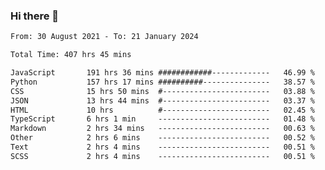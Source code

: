 ### Hi there 👋

<!--
**dominoto/dominoto** is a ✨ _special_ ✨ repository because its `README.md` (this file) appears on your GitHub profile.

Here are some ideas to get you started:

- 🔭 I’m currently working on ...
- 🌱 I’m currently learning ...
- 👯 I’m looking to collaborate on ...
- 🤔 I’m looking for help with ...
- 💬 Ask me about ...
- 📫 How to reach me: ...
- 😄 Pronouns: ...
- ⚡ Fun fact: ...
-->
<!--START_SECTION:waka-->

```txt
From: 30 August 2021 - To: 21 January 2024

Total Time: 407 hrs 45 mins

JavaScript       191 hrs 36 mins ############-------------   46.99 %
Python           157 hrs 17 mins ##########---------------   38.57 %
CSS              15 hrs 50 mins  #------------------------   03.88 %
JSON             13 hrs 44 mins  #------------------------   03.37 %
HTML             10 hrs          #------------------------   02.45 %
TypeScript       6 hrs 1 min     -------------------------   01.48 %
Markdown         2 hrs 34 mins   -------------------------   00.63 %
Other            2 hrs 6 mins    -------------------------   00.52 %
Text             2 hrs 4 mins    -------------------------   00.51 %
SCSS             2 hrs 4 mins    -------------------------   00.51 %
```

<!--END_SECTION:waka-->
